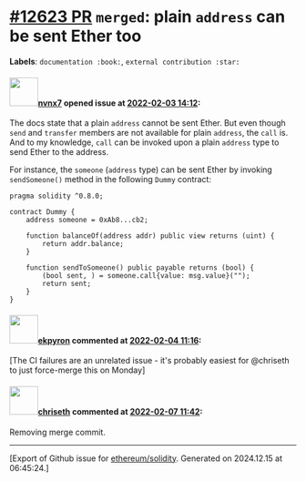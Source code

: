 # [\#12623 PR](https://github.com/ethereum/solidity/pull/12623) `merged`: plain `address` can be sent Ether too 
**Labels**: `documentation :book:`, `external contribution :star:`


#### <img src="https://avatars.githubusercontent.com/u/42338831?u=84446f196adda8c17de909a7758cde0dd7657cae&v=4" width="50">[nvnx7](https://github.com/nvnx7) opened issue at [2022-02-03 14:12](https://github.com/ethereum/solidity/pull/12623):

The docs state that a plain `address` cannot be sent Ether. But even though `send` and `transfer` members are not available for plain `address`, the `call` is. And to my knowledge, `call` can be invoked upon a plain `address` type to send Ether to the address.

For instance, the `someone` (`address` type) can be sent Ether by invoking `sendSomeone()` method in the following `Dummy` contract:

```
pragma solidity ^0.8.0;

contract Dummy {
    address someone = 0xAb8...cb2;

    function balanceOf(address addr) public view returns (uint) {
        return addr.balance;
    }

    function sendToSomeone() public payable returns (bool) {
        (bool sent, ) = someone.call{value: msg.value}("");
        return sent;
    }
}
```

#### <img src="https://avatars.githubusercontent.com/u/1347491?v=4" width="50">[ekpyron](https://github.com/ekpyron) commented at [2022-02-04 11:16](https://github.com/ethereum/solidity/pull/12623#issuecomment-1029894242):

[The CI failures are an unrelated issue - it's probably easiest for @chriseth to just force-merge this on Monday]

#### <img src="https://avatars.githubusercontent.com/u/9073706?v=4" width="50">[chriseth](https://github.com/chriseth) commented at [2022-02-07 11:42](https://github.com/ethereum/solidity/pull/12623#issuecomment-1031375189):

Removing merge commit.


-------------------------------------------------------------------------------



[Export of Github issue for [ethereum/solidity](https://github.com/ethereum/solidity). Generated on 2024.12.15 at 06:45:24.]
